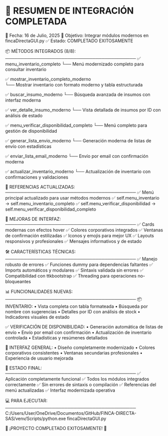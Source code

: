 🎉 RESUMEN DE INTEGRACIÓN COMPLETADA
===============================================

📅 Fecha: 16 de Julio, 2025
🎯 Objetivo: Integrar módulos modernos en fincaDirectaGUI.py
✅ Estado: COMPLETADO EXITOSAMENTE

📦 MÉTODOS INTEGRADOS (8/8):
──────────────────────────────────────────
✅ menu_inventario_completo
   └── Menú modernizado completo para consultar inventario
   
✅ mostrar_inventario_completo_moderno  
   └── Mostrar inventario con formato moderno y tabla estructurada
   
✅ buscar_insumo_moderno
   └── Búsqueda avanzada de insumos con interfaz moderna
   
✅ ver_detalle_insumo_moderno
   └── Vista detallada de insumos por ID con análisis de estado
   
✅ menu_verificar_disponibilidad_completo
   └── Menú completo para gestión de disponibilidad
   
✅ generar_lista_envio_moderno
   └── Generación moderna de listas de envío con estadísticas
   
✅ enviar_lista_email_moderno
   └── Envío por email con confirmación moderna
   
✅ actualizar_inventario_moderno
   └── Actualización de inventario con confirmaciones y validaciones

🔗 REFERENCIAS ACTUALIZADAS:
──────────────────────────────────────────
✅ Menú principal actualizado para usar métodos modernos
✅ self.menu_inventario → self.menu_inventario_completo
✅ self.menu_verificar_disponibilidad → self.menu_verificar_disponibilidad_completo

🎨 MEJORAS DE INTERFAZ:
──────────────────────────────────────────
✅ Cards modernas con efectos hover
✅ Colores corporativos integrados
✅ Ventanas de confirmación estilizadas
✅ Iconos y emojis para mejor UX
✅ Layouts responsivos y profesionales
✅ Mensajes informativos y de estado

🛠️ CARACTERÍSTICAS TÉCNICAS:
──────────────────────────────────────────
✅ Manejo robusto de errores
✅ Funciones dummy para dependencias faltantes
✅ Imports automáticos y modulares
✅ Sintaxis validada sin errores
✅ Compatibilidad con ttkbootstrap
✅ Threading para operaciones no-bloqueantes

📊 FUNCIONALIDADES NUEVAS:
──────────────────────────────────────────
📦 INVENTARIO:
   • Vista completa con tabla formateada
   • Búsqueda por nombre con sugerencias
   • Detalles por ID con análisis de stock
   • Indicadores visuales de estado

✅ VERIFICACIÓN DE DISPONIBILIDAD:
   • Generación automática de listas de envío
   • Envío por email con confirmación
   • Actualización de inventario controlada
   • Estadísticas y resúmenes detallados

🎨 INTERFAZ GENERAL:
   • Diseño completamente modernizado
   • Colores corporativos consistentes
   • Ventanas secundarias profesionales
   • Experiencia de usuario mejorada

🚀 ESTADO FINAL:
──────────────────────────────────────────
✅ Aplicación completamente funcional
✅ Todos los módulos integrados correctamente
✅ Sin errores de sintaxis o compilación
✅ Referencias del menú actualizadas
✅ Interfaz modernizada operativa

💻 PARA EJECUTAR:
──────────────────────────────────────────
C:/Users/User/OneDrive/Documentos/GitHub/FINCA-DIRECTA-SAS/venv/Scripts/python.exe fincaDirectaGUI.py

🎉 ¡PROYECTO COMPLETADO EXITOSAMENTE! 🎉
